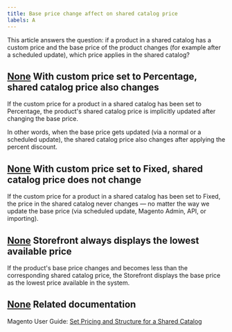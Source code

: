 ```yaml
---
title: Base price change affect on shared catalog price
labels: A
---
```


This article answers the question: if a product in a shared catalog has a custom price and the base price of the product changes (for example after a scheduled update), which price applies in the shared catalog?

## [None](#with-custom-price-set-to-percentage-shared-catalog-price-also-changes) With custom price set to Percentage, shared catalog price also changes

If the custom price for a product in a shared catalog has been set to Percentage, the product's shared catalog price is implicitly updated after changing the base price.

In other words, when the base price gets updated (via a normal or a scheduled update), the shared catalog price also changes after applying the percent discount.

## [None](#with-custom-price-set-to-fixed-shared-catalog-price-does-not-change) With custom price set to Fixed, shared catalog price does not change

If the custom price for a product in a shared catalog has been set to Fixed, the price in the shared catalog never changes — no matter the way we update the base price (via scheduled update, Magento Admin, API, or importing).

## [None](#storefront-always-displays-the-lowest-available-price) Storefront always displays the lowest available price

If the product's base price changes and becomes less than the corresponding shared catalog price, the Storefront displays the base price as the lowest price available in the system.

## [None](#related-documentation) Related documentation

Magento User Guide: [Set Pricing and Structure for a Shared Catalog](http://docs.magento.com/m2/b2b/user_guide/catalog/catalog-shared-pricing-structure.html) 